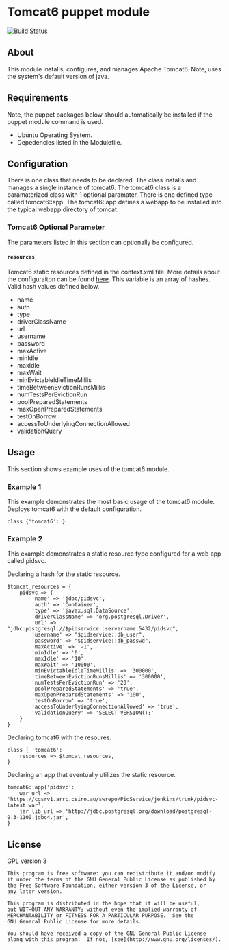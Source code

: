 # Tomcat6 puppet module

[![Build Status](https://travis-ci.org/Conzar/conzar-tomcat6.svg?branch=master)](https://travis-ci.org/Conzar/conzar-tomcat6)

## About

This module installs, configures, and manages Apache Tomcat6.
Note, uses the system's default version of java.

## Requirements
Note, the puppet packages below should automatically be installed if the puppet module command is used.

 * Ubuntu Operating System.
 * Depedencies listed in the Modulefile.

## Configuration

There is one class that needs to be declared.  The class installs and manages a single instance of tomcat6.  The tomcat6 class is a paramaterized class with 1 optional paramater.
There is one defined type called tomcat6::app.  The tomcat6::app defines a webapp to be installed into the typical webapp directory of tomcat.  

### Tomcat6 Optional Parameter

The parameters listed in this section can optionally be configured.

#### `resources`
Tomcat6 static resources defined in the context.xml file.  More details about the configuraiton can be found [here](http://tomcat.apache.org/tomcat-6.0-doc/config/resources.html).
 This variable is an array of hashes.  Valid hash values defined below.
  * name
  * auth
  * type
  * driverClassName
  * url
  * username
  * password
  * maxActive
  * minIdle
  * maxIdle
  * maxWait
  * minEvictableIdleTimeMillis
  * timeBetweenEvictionRunsMillis
  * numTestsPerEvictionRun
  * poolPreparedStatements
  * maxOpenPreparedStatements
  * testOnBorrow
  * accessToUnderlyingConnectionAllowed
  * validationQuery


## Usage

This section shows example uses of the tomcat6 module.

### Example 1
This example demonstrates the most basic usage of the tomcat6 module.
Deploys tomcat6 with the default configuration.

	class {'tomcat6': }

### Example 2
This example demonstrates a static resource type configured for a web app called pidsvc.

Declaring a hash for the static resource.

	$tomcat_resources = {
		pidsvc => {
			'name' => 'jdbc/pidsvc',
			'auth' => 'Container',
			'type' => 'javax.sql.DataSource',
			'driverClassName' => 'org.postgresql.Driver',
			'url' => "jdbc:postgresql://$pidservice::servername:5432/pidsvc",
			'username' => "$pidservice::db_user",
			'password' => "$pidservice::db_passwd",
			'maxActive' => '-1',
			'minIdle' => '0',
			'maxIdle' => '10',
			'maxWait' => '10000',
			'minEvictableIdleTimeMillis' => '300000',
			'timeBetweenEvictionRunsMillis' => '300000',
			'numTestsPerEvictionRun' => '20',
			'poolPreparedStatements' => 'true',
			'maxOpenPreparedStatements' => '100',
			'testOnBorrow' => 'true',
			'accessToUnderlyingConnectionAllowed' => 'true',
			'validationQuery' => 'SELECT VERSION();'
		}
	}
  
Declaring tomcat6 with the resoures.

	class { 'tomcat6': 
		resources => $tomcat_resources,
	}

Declaring an app that eventually utilizes the static resource.

	tomcat6::app{'pidsvc':
		war_url => 'https://cgsrv1.arrc.csiro.au/swrepo/PidService/jenkins/trunk/pidsvc-latest.war',
		jar_lib_url => 'http://jdbc.postgresql.org/download/postgresql-9.3-1100.jdbc4.jar',
	}

## License

GPL version 3

    This program is free software: you can redistribute it and/or modify
    it under the terms of the GNU General Public License as published by
    the Free Software Foundation, either version 3 of the License, or
    any later version.

    This program is distributed in the hope that it will be useful,
    but WITHOUT ANY WARRANTY; without even the implied warranty of
    MERCHANTABILITY or FITNESS FOR A PARTICULAR PURPOSE.  See the
    GNU General Public License for more details.

    You should have received a copy of the GNU General Public License
    along with this program.  If not, [see](http://www.gnu.org/licenses/).
